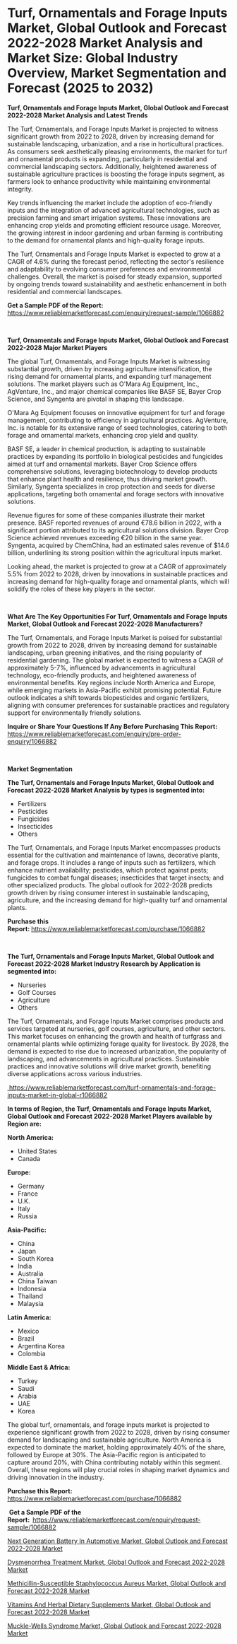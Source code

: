 <p><h1>Turf, Ornamentals and Forage Inputs Market, Global Outlook and Forecast 2022-2028 Market Analysis and Market Size: Global Industry Overview, Market Segmentation and Forecast (2025 to 2032)</h1></p><p><strong>Turf, Ornamentals and Forage Inputs Market, Global Outlook and Forecast 2022-2028 Market Analysis and Latest Trends</strong></p>
<p><p>The Turf, Ornamentals, and Forage Inputs Market is projected to witness significant growth from 2022 to 2028, driven by increasing demand for sustainable landscaping, urbanization, and a rise in horticultural practices. As consumers seek aesthetically pleasing environments, the market for turf and ornamental products is expanding, particularly in residential and commercial landscaping sectors. Additionally, heightened awareness of sustainable agriculture practices is boosting the forage inputs segment, as farmers look to enhance productivity while maintaining environmental integrity.</p><p>Key trends influencing the market include the adoption of eco-friendly inputs and the integration of advanced agricultural technologies, such as precision farming and smart irrigation systems. These innovations are enhancing crop yields and promoting efficient resource usage. Moreover, the growing interest in indoor gardening and urban farming is contributing to the demand for ornamental plants and high-quality forage inputs. </p><p>The Turf, Ornamentals and Forage Inputs Market is expected to grow at a CAGR of 4.6% during the forecast period, reflecting the sector's resilience and adaptability to evolving consumer preferences and environmental challenges. Overall, the market is poised for steady expansion, supported by ongoing trends toward sustainability and aesthetic enhancement in both residential and commercial landscapes.</p></p>
<p><strong>Get a Sample PDF of the Report:&nbsp;</strong> <a href="https://www.reliablemarketforecast.com/enquiry/request-sample/1066882?utm_campaign=1900&utm_medium=2&utm_source=Github&utm_content=ia&utm_term=21032025&utm_id=turf-ornamentals-and-forage-inputs-market-global-outlook-and-forecast-2022-2028">https://www.reliablemarketforecast.com/enquiry/request-sample/1066882</a></p>
<p>&nbsp;</p>
<p><strong>Turf, Ornamentals and Forage Inputs Market, Global Outlook and Forecast 2022-2028 Major Market Players</strong></p>
<p><p>The global Turf, Ornamentals, and Forage Inputs Market is witnessing substantial growth, driven by increasing agriculture intensification, the rising demand for ornamental plants, and expanding turf management solutions. The market players such as O'Mara Ag Equipment, Inc., AgVenture, Inc., and major chemical companies like BASF SE, Bayer Crop Science, and Syngenta are pivotal in shaping this landscape.</p><p>O'Mara Ag Equipment focuses on innovative equipment for turf and forage management, contributing to efficiency in agricultural practices. AgVenture, Inc. is notable for its extensive range of seed technologies, catering to both forage and ornamental markets, enhancing crop yield and quality.</p><p>BASF SE, a leader in chemical production, is adapting to sustainable practices by expanding its portfolio in biological pesticides and fungicides aimed at turf and ornamental markets. Bayer Crop Science offers comprehensive solutions, leveraging biotechnology to develop products that enhance plant health and resilience, thus driving market growth. Similarly, Syngenta specializes in crop protection and seeds for diverse applications, targeting both ornamental and forage sectors with innovative solutions.</p><p>Revenue figures for some of these companies illustrate their market presence. BASF reported revenues of around €78.6 billion in 2022, with a significant portion attributed to its agricultural solutions division. Bayer Crop Science achieved revenues exceeding €20 billion in the same year. Syngenta, acquired by ChemChina, had an estimated sales revenue of $14.6 billion, underlining its strong position within the agricultural inputs market.</p><p>Looking ahead, the market is projected to grow at a CAGR of approximately 5.5% from 2022 to 2028, driven by innovations in sustainable practices and increasing demand for high-quality forage and ornamental plants, which will solidify the roles of these key players in the sector.</p></p>
<p>&nbsp;</p>
<p><strong>What Are The Key Opportunities For Turf, Ornamentals and Forage Inputs Market, Global Outlook and Forecast 2022-2028 Manufacturers?</strong></p>
<p><p>The Turf, Ornamentals, and Forage Inputs Market is poised for substantial growth from 2022 to 2028, driven by increasing demand for sustainable landscaping, urban greening initiatives, and the rising popularity of residential gardening. The global market is expected to witness a CAGR of approximately 5-7%, influenced by advancements in agricultural technology, eco-friendly products, and heightened awareness of environmental benefits. Key regions include North America and Europe, while emerging markets in Asia-Pacific exhibit promising potential. Future outlook indicates a shift towards biopesticides and organic fertilizers, aligning with consumer preferences for sustainable practices and regulatory support for environmentally friendly solutions.</p></p>
<p><strong>Inquire or Share Your Questions If Any Before Purchasing This Report:</strong> <a href="https://www.reliablemarketforecast.com/enquiry/pre-order-enquiry/1066882?utm_campaign=1900&utm_medium=2&utm_source=Github&utm_content=ia&utm_term=21032025&utm_id=turf-ornamentals-and-forage-inputs-market-global-outlook-and-forecast-2022-2028">https://www.reliablemarketforecast.com/enquiry/pre-order-enquiry/1066882</a></p>
<p>&nbsp;</p>
<p><strong>Market Segmentation</strong></p>
<p><strong>The Turf, Ornamentals and Forage Inputs Market, Global Outlook and Forecast 2022-2028 Market Analysis by types is segmented into:</strong></p>
<p><ul><li>Fertilizers</li><li>Pesticides</li><li>Fungicides</li><li>Insecticides</li><li>Others</li></ul></p>
<p><p>The Turf, Ornamentals, and Forage Inputs Market encompasses products essential for the cultivation and maintenance of lawns, decorative plants, and forage crops. It includes a range of inputs such as fertilizers, which enhance nutrient availability; pesticides, which protect against pests; fungicides to combat fungal diseases; insecticides that target insects; and other specialized products. The global outlook for 2022-2028 predicts growth driven by rising consumer interest in sustainable landscaping, agriculture, and the increasing demand for high-quality turf and ornamental plants.</p></p>
<p><strong>Purchase this Report:&nbsp;</strong><a href="https://www.reliablemarketforecast.com/purchase/1066882?utm_campaign=1900&utm_medium=2&utm_source=Github&utm_content=ia&utm_term=21032025&utm_id=turf-ornamentals-and-forage-inputs-market-global-outlook-and-forecast-2022-2028">https://www.reliablemarketforecast.com/purchase/1066882</a></p>
<p>&nbsp;</p>
<p><strong>The Turf, Ornamentals and Forage Inputs Market, Global Outlook and Forecast 2022-2028 Market Industry Research by Application is segmented into:</strong></p>
<p><ul><li>Nurseries</li><li>Golf Courses</li><li>Agriculture</li><li>Others</li></ul></p>
<p><p>The Turf, Ornamentals, and Forage Inputs Market comprises products and services targeted at nurseries, golf courses, agriculture, and other sectors. This market focuses on enhancing the growth and health of turfgrass and ornamental plants while optimizing forage quality for livestock. By 2028, the demand is expected to rise due to increased urbanization, the popularity of landscaping, and advancements in agricultural practices. Sustainable practices and innovative solutions will drive market growth, benefiting diverse applications across various industries.</p></p>
<p><a href="https://www.reliablemarketforecast.com/turf-ornamentals-and-forage-inputs-market-in-global-r1066882?utm_campaign=1900&utm_medium=2&utm_source=Github&utm_content=ia&utm_term=21032025&utm_id=turf-ornamentals-and-forage-inputs-market-global-outlook-and-forecast-2022-2028">&nbsp;https://www.reliablemarketforecast.com/turf-ornamentals-and-forage-inputs-market-in-global-r1066882</a></p>
<p><strong>In terms of Region, the Turf, Ornamentals and Forage Inputs Market, Global Outlook and Forecast 2022-2028 Market Players available by Region are:</strong></p>
<p>
    <p> <strong> North America: </strong>
        <ul>
            <li>United States</li>
            <li>Canada</li>
        </ul>
        </p> 
    <p> <strong> Europe: </strong>
        <ul>
            <li>Germany</li>
            <li>France</li>
            <li>U.K.</li>
            <li>Italy</li>
            <li>Russia</li>
        </ul>
        </p> 
    <p> <strong> Asia-Pacific: </strong>
        <ul>
            <li>China</li>
            <li>Japan</li>
            <li>South Korea</li>
            <li>India</li>
            <li>Australia</li>
            <li>China Taiwan</li>
            <li>Indonesia</li>
            <li>Thailand</li>
            <li>Malaysia</li>
        </ul>
        </p> 
    <p> <strong> Latin America: </strong>
        <ul>
            <li>Mexico</li>
            <li>Brazil</li>
            <li>Argentina Korea</li>
            <li>Colombia</li>
        </ul>
        </p> 
    <p> <strong> Middle East & Africa: </strong>
        <ul>
            <li>Turkey</li>
            <li>Saudi</li>
            <li>Arabia</li>
            <li>UAE</li>
            <li>Korea</li>
        </ul>
    </p>
    </p>
<p><p>The global turf, ornamentals, and forage inputs market is projected to experience significant growth from 2022 to 2028, driven by rising consumer demand for landscaping and sustainable agriculture. North America is expected to dominate the market, holding approximately 40% of the share, followed by Europe at 30%. The Asia-Pacific region is anticipated to capture around 20%, with China contributing notably within this segment. Overall, these regions will play crucial roles in shaping market dynamics and driving innovation in the industry.</p></p>
<p><strong>Purchase this Report: </strong><a href="https://www.reliablemarketforecast.com/purchase/1066882?utm_campaign=1900&utm_medium=2&utm_source=Github&utm_content=ia&utm_term=21032025&utm_id=turf-ornamentals-and-forage-inputs-market-global-outlook-and-forecast-2022-2028">https://www.reliablemarketforecast.com/purchase/1066882</a></p>
<p>&nbsp;<strong>Get a Sample PDF of the Report:&nbsp;&nbsp;</strong><a href="https://www.reliablemarketforecast.com/enquiry/request-sample/1066882?utm_campaign=1900&utm_medium=2&utm_source=Github&utm_content=ia&utm_term=21032025&utm_id=turf-ornamentals-and-forage-inputs-market-global-outlook-and-forecast-2022-2028">https://www.reliablemarketforecast.com/enquiry/request-sample/1066882</a></p>
<p><strong></strong></p>
<p><p><a href="https://github.com/careymartta6/Market-Research-Report-List-1/blob/main/next-generation-battery-in-automotive-market-global-outlook-and-forecast-2022-2028-market.md?utm_campaign=1900&utm_medium=2&utm_source=Github&utm_content=ia&utm_term=21032025&utm_id=turf-ornamentals-and-forage-inputs-market-global-outlook-and-forecast-2022-2028">Next Generation Battery In Automotive Market, Global Outlook and Forecast 2022-2028 Market</a></p><p><a href="https://github.com/santosh758595/Market-Research-Report-List-7/blob/main/dysmenorrhea-treatment-market-global-outlook-and-forecast-2022-2028-market.md?utm_campaign=1900&utm_medium=2&utm_source=Github&utm_content=ia&utm_term=21032025&utm_id=turf-ornamentals-and-forage-inputs-market-global-outlook-and-forecast-2022-2028">Dysmenorrhea Treatment Market, Global Outlook and Forecast 2022-2028 Market</a></p><p><a href="https://github.com/elizabethdagraca/Market-Research-Report-List-5/blob/main/methicillin-susceptible-staphylococcus-aureus-market-global-outlook-and-forecast-2022-2028-market.md?utm_campaign=1900&utm_medium=2&utm_source=Github&utm_content=ia&utm_term=21032025&utm_id=turf-ornamentals-and-forage-inputs-market-global-outlook-and-forecast-2022-2028">Methicillin-Susceptible Staphylococcus Aureus Market, Global Outlook and Forecast 2022-2028 Market</a></p><p><a href="https://github.com/casalalimo40/Market-Research-Report-List-1/blob/main/vitamins-and-herbal-dietary-supplements-market-global-outlook-and-forecast-2022-2028-market.md?utm_campaign=1900&utm_medium=2&utm_source=Github&utm_content=ia&utm_term=21032025&utm_id=turf-ornamentals-and-forage-inputs-market-global-outlook-and-forecast-2022-2028">Vitamins And Herbal Dietary Supplements Market, Global Outlook and Forecast 2022-2028 Market</a></p><p><a href="https://github.com/baraohinze3x/Market-Research-Report-List-1/blob/main/muckle-wells-syndrome-market-global-outlook-and-forecast-2022-2028-market.md?utm_campaign=1900&utm_medium=2&utm_source=Github&utm_content=ia&utm_term=21032025&utm_id=turf-ornamentals-and-forage-inputs-market-global-outlook-and-forecast-2022-2028">Muckle-Wells Syndrome Market, Global Outlook and Forecast 2022-2028 Market</a></p></p>